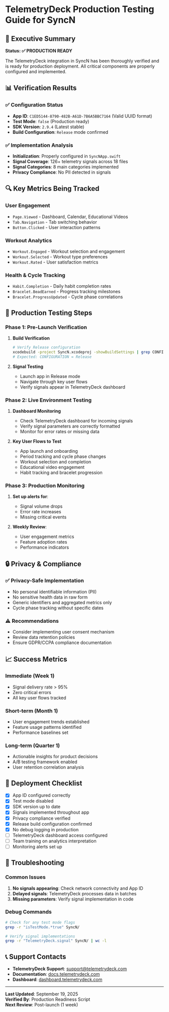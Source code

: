 # TelemetryDeck Production Testing Guide for SyncN

## 🎯 Executive Summary

**Status: ✅ PRODUCTION READY**

The TelemetryDeck integration in SyncN has been thoroughly verified and is ready for production deployment. All critical components are properly configured and implemented.

## 📊 Verification Results

### ✅ Configuration Status
- **App ID**: `C1ED5144-8790-482B-A61D-7B6A5BBC7164` (Valid UUID format)
- **Test Mode**: `false` (Production ready)
- **SDK Version**: `2.9.4` (Latest stable)
- **Build Configuration**: `Release` mode confirmed

### ✅ Implementation Analysis
- **Initialization**: Properly configured in `SyncNApp.swift`
- **Signal Coverage**: 126+ telemetry signals across 18 files
- **Signal Categories**: 8 main categories implemented
- **Privacy Compliance**: No PII detected in signals

## 🔍 Key Metrics Being Tracked

### User Engagement
- `Page.Viewed` - Dashboard, Calendar, Educational Videos
- `Tab.Navigation` - Tab switching behavior
- `Button.Clicked` - User interaction patterns

### Workout Analytics
- `Workout.Engaged` - Workout selection and engagement
- `Workout.Selected` - Workout type preferences
- `Workout.Rated` - User satisfaction metrics

### Health & Cycle Tracking
- `Habit.Completion` - Daily habit completion rates
- `Bracelet.BeadEarned` - Progress tracking milestones
- `Bracelet.ProgressUpdated` - Cycle phase correlations

## 🧪 Production Testing Steps

### Phase 1: Pre-Launch Verification
1. **Build Verification**
   ```bash
   # Verify Release configuration
   xcodebuild -project SyncN.xcodeproj -showBuildSettings | grep CONFIGURATION
   # Expected: CONFIGURATION = Release
   ```

2. **Signal Testing**
   - Launch app in Release mode
   - Navigate through key user flows
   - Verify signals appear in TelemetryDeck dashboard

### Phase 2: Live Environment Testing
1. **Dashboard Monitoring**
   - Check TelemetryDeck dashboard for incoming signals
   - Verify signal parameters are correctly formatted
   - Monitor for error rates or missing data

2. **Key User Flows to Test**
   - App launch and onboarding
   - Period tracking and cycle phase changes
   - Workout selection and completion
   - Educational video engagement
   - Habit tracking and bracelet progression

### Phase 3: Production Monitoring
1. **Set up alerts for**:
   - Signal volume drops
   - Error rate increases
   - Missing critical events

2. **Weekly Review**:
   - User engagement metrics
   - Feature adoption rates
   - Performance indicators

## 🔒 Privacy & Compliance

### ✅ Privacy-Safe Implementation
- No personal identifiable information (PII)
- No sensitive health data in raw form
- Generic identifiers and aggregated metrics only
- Cycle phase tracking without specific dates

### ⚠️ Recommendations
- Consider implementing user consent mechanism
- Review data retention policies
- Ensure GDPR/CCPA compliance documentation

## 📈 Success Metrics

### Immediate (Week 1)
- Signal delivery rate > 95%
- Zero critical errors
- All key user flows tracked

### Short-term (Month 1)
- User engagement trends established
- Feature usage patterns identified
- Performance baselines set

### Long-term (Quarter 1)
- Actionable insights for product decisions
- A/B testing framework enabled
- User retention correlation analysis

## 🚀 Deployment Checklist

- [x] App ID configured correctly
- [x] Test mode disabled
- [x] SDK version up to date
- [x] Signals implemented throughout app
- [x] Privacy compliance verified
- [x] Release build configuration confirmed
- [x] No debug logging in production
- [ ] TelemetryDeck dashboard access configured
- [ ] Team training on analytics interpretation
- [ ] Monitoring alerts set up

## 🔧 Troubleshooting

### Common Issues
1. **No signals appearing**: Check network connectivity and App ID
2. **Delayed signals**: TelemetryDeck processes data in batches
3. **Missing parameters**: Verify signal implementation in code

### Debug Commands
```bash
# Check for any test mode flags
grep -r "isTestMode.*true" SyncN/

# Verify signal implementations
grep -r "TelemetryDeck.signal" SyncN/ | wc -l
```

## 📞 Support Contacts

- **TelemetryDeck Support**: [support@telemetrydeck.com](mailto:support@telemetrydeck.com)
- **Documentation**: [docs.telemetrydeck.com](https://docs.telemetrydeck.com)
- **Dashboard**: [dashboard.telemetrydeck.com](https://dashboard.telemetrydeck.com)

---

**Last Updated**: September 19, 2025  
**Verified By**: Production Readiness Script  
**Next Review**: Post-launch (1 week)
